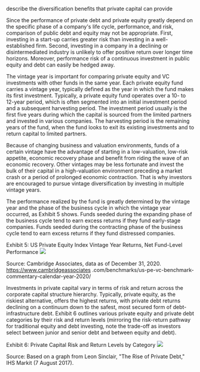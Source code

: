 describe the diversification benefits that private capital can provide

Since the performance of private debt and private equity greatly depend on the specific phase of a company's life cycle, performance, and risk, comparison of public debt and equity may not be appropriate. First, investing in a start-up carries greater risk than investing in a well-established firm. Second, investing in a company in a declining or disintermediated industry is unlikely to offer positive return over longer time horizons. Moreover, performance risk of a continuous investment in public equity and debt can easily be hedged away.

The vintage year is important for comparing private equity and VC investments with other funds in the same year. Each private equity fund carries a vintage year, typically defined as the year in which the fund makes its first investment. Typically, a private equity fund operates over a 10- to 12-year period, which is often segmented into an initial investment period and a subsequent harvesting period. The investment period usually is the first five years during which the capital is sourced from the limited partners and invested in various companies. The harvesting period is the remaining years of the fund, when the fund looks to exit its existing investments and to return capital to limited partners.

Because of changing business and valuation environments, funds of a certain vintage have the advantage of starting in a low-valuation, low-risk appetite, economic recovery phase and benefit from riding the wave of an economic recovery. Other vintages may be less fortunate and invest the bulk of their capital in a high-valuation environment preceding a market crash or a period of prolonged economic contraction. That is why investors are encouraged to pursue vintage diversification by investing in multiple vintage years.

The performance realized by the fund is greatly determined by the vintage year and the phase of the business cycle in which the vintage year occurred, as Exhibit 5 shows. Funds seeded during the expanding phase of the business cycle tend to earn excess returns if they fund early-stage companies. Funds seeded during the contracting phase of the business cycle tend to earn excess returns if they fund distressed companies.

Exhibit 5: US Private Equity Index Vintage Year Returns, Net Fund-Level Performance
![](https://cdn.mathpix.com/cropped/2025_05_12_3c0b5df4848e0120aeabg-2.jpg?height=803&width=1725&top_left_y=344&top_left_x=284)

Source: Cambridge Associates, data as of December 31, 2020. https://www.cambridgeassociates .com/benchmarks/us-pe-vc-benchmark-commentary-calendar-year-2020/

Investments in private capital vary in terms of risk and return across the corporate capital structure hierarchy. Typically, private equity, as the riskiest alternative, offers the highest returns, with private debt returns declining on a continuum down to the safest, most secured form of debt-infrastructure debt. Exhibit 6 outlines various private equity and private debt categories by their risk and return levels (mirroring the risk-return pathway for traditional equity and debt investing, note the trade-off as investors select between junior and senior debt and between equity and debt).

Exhibit 6: Private Capital Risk and Return Levels by Category
![](https://cdn.mathpix.com/cropped/2025_05_12_3c0b5df4848e0120aeabg-2.jpg?height=692&width=1128&top_left_y=1752&top_left_x=333)

Source: Based on a graph from Leon Sinclair, "The Rise of Private Debt," IHS Markit (7 August 2017).

